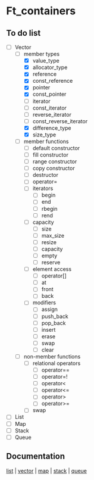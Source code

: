 # Ft_containers

## To do list

- [ ] Vector
    - [ ] member types
        - [x] value_type
        - [x] allocator_type
        - [x] reference
        - [x] const_reference
        - [x] pointer
        - [x] const_pointer
        - [ ] iterator
        - [ ] const_iterator
        - [ ] reverse_iterator
        - [ ] const_reverse_iterator
        - [x] difference_type
        - [x] size_type
    - [ ] member functions
        - [ ] default constructor
        - [ ] fill constructor
        - [ ] range constructor
        - [ ] copy constructor
        - [ ] destructor
        - [ ] operator=
        - [ ] iterators
            - [ ] begin
            - [ ] end
            - [ ] rbegin
            - [ ] rend
        - [ ] capacity
            - [ ] size
            - [ ] max_size
            - [ ] resize
            - [ ] capacity
            - [ ] empty
            - [ ] reserve
        - [ ] element access
            - [ ] operator[]
            - [ ] at
            - [ ] front
            - [ ] back
        - [ ] modifiers
            - [ ] assign
            - [ ] push_back
            - [ ] pop_back
            - [ ] insert
            - [ ] erase
            - [ ] swap
            - [ ] clear
    - [ ] non-member functions
        - [ ] relational operators
            - [ ] operator==
            - [ ] operator=!
            - [ ] operator<
            - [ ] operator<=
            - [ ] operator>
            - [ ] operator>=
        - [ ] swap
- [ ] List
- [ ] Map
- [ ] Stack
- [ ] Queue

## Documentation

[list](https://www.cplusplus.com/reference/list/list/?kw=list) | [vector](https://www.cplusplus.com/reference/vector/vector/?kw=vector) | [map](https://www.cplusplus.com/reference/map/map/?kw=map) | [stack](https://www.cplusplus.com/reference/stack/stack/?kw=stack) | [queue](https://www.cplusplus.com/reference/queue/queue/?kw=queue)